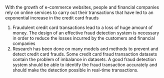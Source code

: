  With the growth of e-commerce websites,
people and financial companies rely on online services to carry out
their transactions that have led to an exponential increase in the
credit card frauds
1. Fraudulent credit card transactions lead to a loss of huge amount
of money. The design of an effective fraud detection system is
necessary in order to reduce the losses incurred by the customers
and financial companies
2. Research has been done on many models and methods to
prevent and detect credit card frauds. Some credit card fraud
transaction datasets contain the problem of imbalance in datasets.
A good fraud detection system should be able to identify the fraud
transaction accurately and should make the detection possible in
real-time transactions.
